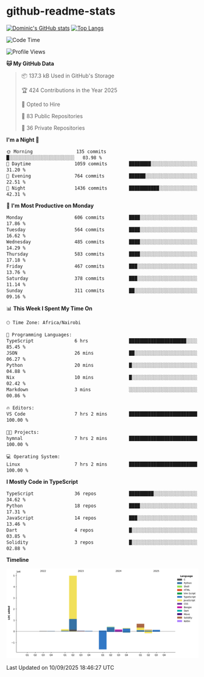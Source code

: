 # github-readme-stats
[![Dominic's GitHub stats](https://github-readme-stats.vercel.app/api?username=Domengo&show_icons=true)](https://github.com/anuraghazra/github-readme-stats)
[![Top Langs](https://github-readme-stats.vercel.app/api/top-langs/?username=Domengo&show_icons=true)](https://github.com/Domengo/github-readme-stats)

<!--START_SECTION:waka-->
![Code Time](http://img.shields.io/badge/Code%20Time-1%2C167%20hrs%2025%20mins-blue)

![Profile Views](http://img.shields.io/badge/Profile%20Views-0-blue)

**🐱 My GitHub Data** 

> 📦 137.3 kB Used in GitHub's Storage 
 > 
> 🏆 424 Contributions in the Year 2025
 > 
> 💼 Opted to Hire
 > 
> 📜 83 Public Repositories 
 > 
> 🔑 36 Private Repositories 
 > 
**I'm a Night 🦉** 

```text
🌞 Morning                135 commits         █░░░░░░░░░░░░░░░░░░░░░░░░   03.98 % 
🌆 Daytime                1059 commits        ████████░░░░░░░░░░░░░░░░░   31.20 % 
🌃 Evening                764 commits         ██████░░░░░░░░░░░░░░░░░░░   22.51 % 
🌙 Night                  1436 commits        ███████████░░░░░░░░░░░░░░   42.31 % 
```
📅 **I'm Most Productive on Monday** 

```text
Monday                   606 commits         ████░░░░░░░░░░░░░░░░░░░░░   17.86 % 
Tuesday                  564 commits         ████░░░░░░░░░░░░░░░░░░░░░   16.62 % 
Wednesday                485 commits         ████░░░░░░░░░░░░░░░░░░░░░   14.29 % 
Thursday                 583 commits         ████░░░░░░░░░░░░░░░░░░░░░   17.18 % 
Friday                   467 commits         ███░░░░░░░░░░░░░░░░░░░░░░   13.76 % 
Saturday                 378 commits         ███░░░░░░░░░░░░░░░░░░░░░░   11.14 % 
Sunday                   311 commits         ██░░░░░░░░░░░░░░░░░░░░░░░   09.16 % 
```


📊 **This Week I Spent My Time On** 

```text
🕑︎ Time Zone: Africa/Nairobi

💬 Programming Languages: 
TypeScript               6 hrs               █████████████████████░░░░   85.45 % 
JSON                     26 mins             ██░░░░░░░░░░░░░░░░░░░░░░░   06.27 % 
Python                   20 mins             █░░░░░░░░░░░░░░░░░░░░░░░░   04.88 % 
Nix                      10 mins             █░░░░░░░░░░░░░░░░░░░░░░░░   02.42 % 
Markdown                 3 mins              ░░░░░░░░░░░░░░░░░░░░░░░░░   00.86 % 

🔥 Editors: 
VS Code                  7 hrs 2 mins        █████████████████████████   100.00 % 

🐱‍💻 Projects: 
hymnal                   7 hrs 2 mins        █████████████████████████   100.00 % 

💻 Operating System: 
Linux                    7 hrs 2 mins        █████████████████████████   100.00 % 
```

**I Mostly Code in TypeScript** 

```text
TypeScript               36 repos            █████████░░░░░░░░░░░░░░░░   34.62 % 
Python                   18 repos            ████░░░░░░░░░░░░░░░░░░░░░   17.31 % 
JavaScript               14 repos            ███░░░░░░░░░░░░░░░░░░░░░░   13.46 % 
Dart                     4 repos             █░░░░░░░░░░░░░░░░░░░░░░░░   03.85 % 
Solidity                 3 repos             █░░░░░░░░░░░░░░░░░░░░░░░░   02.88 % 
```



**Timeline**

![Lines of Code chart](https://raw.githubusercontent.com/Domengo/Domengo/main/assets/bar_graph.png)


 Last Updated on 10/09/2025 18:46:27 UTC
<!--END_SECTION:waka-->


